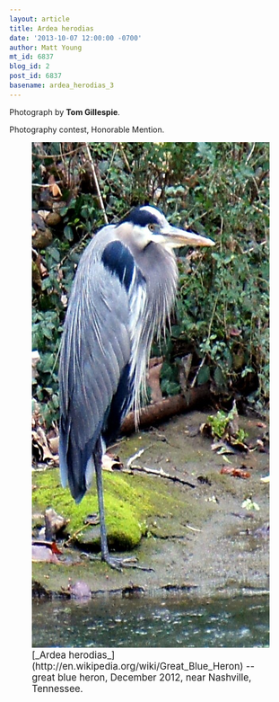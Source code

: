 ```yaml
---
layout: article
title: Ardea herodias
date: '2013-10-07 12:00:00 -0700'
author: Matt Young
mt_id: 6837
blog_id: 2
post_id: 6837
basename: ardea_herodias_3
---
```

Photograph by **Tom Gillespie**.

Photography contest, Honorable Mention.

<figure>
<img src="/uploads/2013/Gillespie.Great_Blue_Heron.jpg" alt="Gillespie.Great_Blue_Heron.jpg" width="600" height="900" />
<figcaption markdown="span">
<big>[_Ardea herodias_](http://en.wikipedia.org/wiki/Great_Blue_Heron) -- great blue heron, December 2012, near Nashville, Tennessee.</big>

</figcaption>
</figure>
